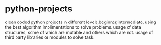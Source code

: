 # python-projects
clean coded python
projects in different levels,beginner,intermediate.
using the best algorithm implimentations to solve problems.
usage of data structures, some of which are mutable and others which are not.
usage of third party libraries or modules to solve task.

